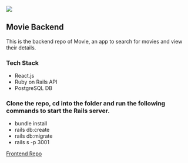 ![](./public/movie.gif)

## Movie Backend

This is the backend repo of Movie, an app to search for movies and view their details. 

### Tech Stack

* React.js
* Ruby on Rails API
* PostgreSQL DB

### Clone the repo, cd into the folder and run the following commands to start the Rails server.

* bundle install
* rails db:create
* rails db:migrate
* rails s -p 3001

[Frontend Repo](https://github.com/mariamoljames/movie-frontend)
